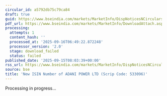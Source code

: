```yaml
---
circular_id: a5792db75c79ca84
draft: true
guid: https://www.bseindia.com/markets/MarketInfo/DispNoticesNCirculars.aspx?Noticeid={E91CF2DA-3EB7-44E3-9B2C-DC3489C78176}&noticeno=20250915-6&dt=09/15/2025&icount=6&totcount=81&flag=0
pdf_url: https://www.bseindia.com/markets/MarketInfo/DownloadAttach.aspx?id=20250915-6&attachedId=
processing:
  attempts: 1
  content_hash: ''
  processed_at: '2025-09-16T06:49:22.872248'
  processor_version: '2.0'
  stage: download_failed
  status: failed
published_date: '2025-09-15T08:03:39+00:00'
rss_url: https://www.bseindia.com/markets/MarketInfo/DispNoticesNCirculars.aspx?Noticeid={E91CF2DA-3EB7-44E3-9B2C-DC3489C78176}&noticeno=20250915-6&dt=09/15/2025&icount=6&totcount=81&flag=0
source: bse
title: 'New ISIN Number of ADANI POWER LTD (Scrip Code: 533096)'
---
```


Processing in progress...